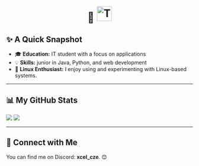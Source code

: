 <h1 align="center">
  👋 <img src="https://readme-typing-svg.herokuapp.com?font=Fira+Code&pause=100&color=00FFFF&width=435&lines=Hi%2C+I'm+František+Vojta" alt="Typing Effect" height="40">
</h1>

## ✨ A Quick Snapshot

- 🎓 **Education:** IT student with a focus on applications  
- 💡 **Skills:** junior in Java, Python, and web development  
- 🐧 **Linux Enthusiast:** I enjoy using and experimenting with Linux-based systems.  

---

## 📊 My GitHub Stats  

<img src="https://github-readme-stats.vercel.app/api/top-langs/?username=Frantisek-Vojta&langs_count=4&layout=compact&theme=react" />  
<img src="https://github-readme-stats.vercel.app/api?username=Frantisek-Vojta&count_private=true&show_icons=true&theme=react&rank_icon=github&border_radius=10" />  

---

## 🤝 Connect with Me  

You can find me on Discord: **xcel_cze**. 😊  
